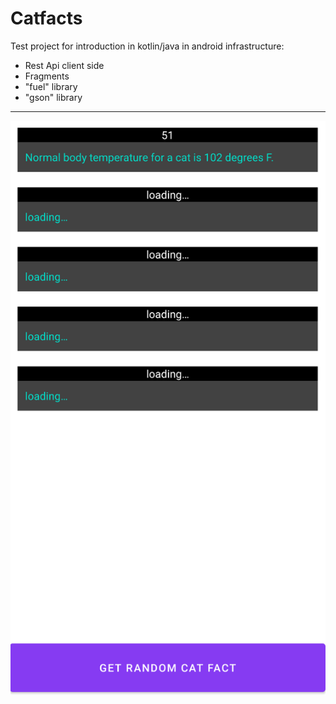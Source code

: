 # Catfacts
Test project for introduction in kotlin/java in android infrastructure:

- Rest Api client side
- Fragments
- "fuel" library
- "gson" library
<hr>

![appscreenshot](./img/app_screenshot.png)